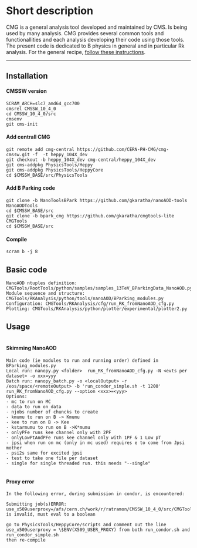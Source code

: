 # Short description 

CMG is a general analysis tool developed and maintained by CMS. Is being used by many analysis. CMG provides several common tools and functionallities and each analysis developing their code using those tools. The present code is dedicated to B physics in general and in particular Rk analysis.
For the general recipe, [follow these instructions](https://twiki.cern.ch/twiki/bin/view/CMS/CMGToolsReleasesExperimental).

--------------

## Installation 

#### CMSSW version
```
SCRAM_ARCH=slc7_amd64_gcc700
cmsrel CMSSW_10_4_0
cd CMSSW_10_4_0/src
cmsenv
git cms-init
```
#### Add centrall CMG
```
git remote add cmg-central https://github.com/CERN-PH-CMG/cmg-cmssw.git -f  -t heppy_104X_dev
git checkout -b heppy_104X_dev cmg-central/heppy_104X_dev
git cms-addpkg PhysicsTools/Heppy
git cms-addpkg PhysicsTools/HeppyCore
cd $CMSSW_BASE/src/PhysicsTools
```
#### Add B Parking code
```
git clone -b NanoToolsBPark https://github.com/gkaratha/nanoAOD-tools NanoAODTools
cd $CMSSW_BASE/src
git clone -b bpark_cmg https://github.com/gkaratha/cmgtools-lite CMGTools
cd $CMSSW_BASE/src
```
#### Compile
```
scram b -j 8
```
## Basic code
```
NanoAOD ntuples definition: CMGTools/RootTools/python/samples/samples_13TeV_BParkingData_NanoAOD.py
Module sequence and structure: CMGTools/RKAnalysis/python/tools/nanoAOD/BParking_modules.py
Configuration: CMGTools/RKAnalysis/cfg/run_RK_fromNanoAOD_cfg.py
Plotting: CMGTools/RKAnalysis/python/plotter/experimental/plotter2.py
```
## Usage
```
```
#### Skimming NanoAOD
```
Main code (ie modules to run and running order) defined in BParking_modules.py
Local run: nanopy.py <folder>  run_RK_fromNanoAOD_cfg.py -N <evts per dataset> -o xxx=yyy
Batch run: nanopy_batch.py -o <localOutput> -r /eos/space/<remoteOutput> -b 'run_condor_simple.sh -t 1200' run_RK_fromNanoAOD_cfg.py --option <xxx>=<yyy>
Options:
- mc to run on MC
- data to run on data
- njobs number of chuncks to create
- kmumu to run on B -> Kmumu
- kee to run on B -> Kee
- kstarmumu to run on B ->K*mumu
- onlyPFe runs kee channel only with 2PF
- onlyLowPtAndPFe runs kee channel only with 1PF & 1 Low pT
- jpsi when run on mc (only in mc used) requires e to come from Jpsi mother
- psi2s same for excited jpsi
- test to take one file per dataset
- single for single threaded run. this needs "--single"


```
#### Proxy error
```
In the following error, during submission in condor, is encountered:

Submitting job(s)ERROR: use_x509userproxy=/afs/cern.ch/work/r/ratramon/CMSSW_10_4_0/src/CMGTools/RKAnalysis/cfg/X509_USER_PROXY is invalid, must eval to a boolean

go to PhysicsTools/HeppyCore/scripts and comment out the line use_x509userproxy = \$ENV(X509_USER_PROXY) from both run_condor.sh and run_condor_simple.sh
then re-compile
